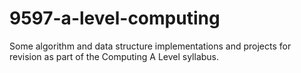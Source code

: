 # 9597-a-level-computing
Some algorithm and data structure implementations and projects for revision as part of the Computing A Level syllabus.
